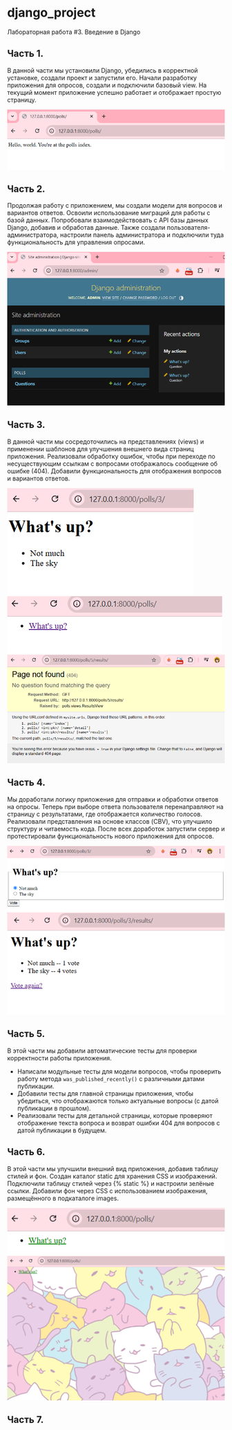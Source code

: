 # django_project
Лабораторная работа #3. Введение в Django

## Часть 1. 
В данной части мы установили Django, убедились в корректной установке, создали проект и запустили его. Начали разработку приложения для опросов, создали и подключили базовый view. На текущий момент приложение успешно работает и отображает простую страницу. 

![часть 1](photo/1.png)

## Часть 2. 
Продолжая работу с приложением, мы создали модели для вопросов и вариантов ответов. Освоили использование миграций для работы с базой данных. Попробовали взаимодействовать с API базы данных Django, добавив и обработав данные. Также создали пользователя-администратора, настроили панель администратора и подключили туда функциональность для управления опросами.

![часть 2](photo/2.png)

## Часть 3.
В данной части мы сосредоточились на представлениях (views) и применении шаблонов для улучшения внешнего вида страниц приложения. Реализовали обработку ошибок, чтобы при переходе по несуществующим ссылкам с вопросами отображалось сообщение об ошибке (404). Добавили функциональность для отображения вопросов и вариантов ответов.

![часть 3](photo/3.png)
![часть 3.1](photo/31.png)
![часть 3.2](photo/32.png)

## Часть 4.
Мы доработали логику приложения для отправки и обработки ответов на опросы. Теперь при выборе ответа пользователя перенаправляют на страницу с результатами, где отображается количество голосов. Реализовали представления на основе классов (CBV), что улучшило структуру и читаемость кода. После всех доработок запустили сервер и протестировали функциональность нового приложения для опросов.

![часть 4.1](photo/41.png)
![часть 4](photo/4.png)

## Часть 5.
В этой части мы добавили автоматические тесты для проверки корректности работы приложения. 
- Написали модульные тесты для модели вопросов, чтобы проверить работу метода `was_published_recently()` с различными датами публикации.
- Добавили тесты для главной страницы приложения, чтобы убедиться, что отображаются только актуальные вопросы (с датой публикации в прошлом).
- Реализовали тесты для детальной страницы, которые проверяют отображение текста вопроса и возврат ошибки 404 для вопросов с датой публикации в будущем. 

## Часть 6.
В этой части мы улучшили внешний вид приложения, добавив таблицу стилей и фон. Создан каталог static для хранения CSS и изображений. Подключили таблицу стилей через {% static %} и настроили зелёные ссылки. Добавили фон через CSS с использованием изображения, размещённого в подкаталоге images.

![часть 6](photo/6.png)
![часть 6.1](photo/61.png)

## Часть 7. 
